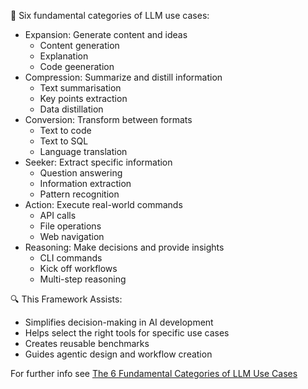 🚀 Six fundamental categories of LLM use cases:

- Expansion: Generate content and ideas
  - Content generation
  - Explanation
  - Code geeneration
- Compression: Summarize and distill information
  - Text summarisation
  - Key points extraction
  - Data distillation
- Conversion: Transform between formats
  - Text to code
  - Text to SQL
  - Language translation
- Seeker: Extract specific information
  - Question answering
  - Information extraction
  - Pattern recognition
- Action: Execute real-world commands
  - API calls
  - File operations
  - Web navigation
- Reasoning: Make decisions and provide insights
  - CLI commands
  - Kick off workflows
  - Multi-step reasoning

🔍 This Framework Assists:

- Simplifies decision-making in AI development
- Helps select the right tools for specific use cases
- Creates reusable benchmarks
- Guides agentic design and workflow creation

For further info see [The 6 Fundamental Categories of LLM Use Cases](https://www.youtube.com/watch?v=pytSbBRoFw8)
